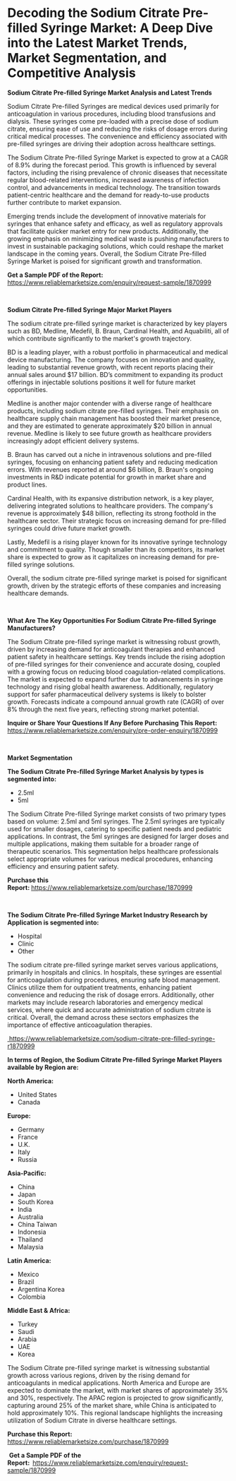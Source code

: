 <p><h1>Decoding the Sodium Citrate Pre-filled Syringe Market: A Deep Dive into the Latest Market Trends, Market Segmentation, and Competitive Analysis</h1></p><p><strong>Sodium Citrate Pre-filled Syringe Market Analysis and Latest Trends</strong></p>
<p><p>Sodium Citrate Pre-filled Syringes are medical devices used primarily for anticoagulation in various procedures, including blood transfusions and dialysis. These syringes come pre-loaded with a precise dose of sodium citrate, ensuring ease of use and reducing the risks of dosage errors during critical medical processes. The convenience and efficiency associated with pre-filled syringes are driving their adoption across healthcare settings.</p><p>The Sodium Citrate Pre-filled Syringe Market is expected to grow at a CAGR of 8.9% during the forecast period. This growth is influenced by several factors, including the rising prevalence of chronic diseases that necessitate regular blood-related interventions, increased awareness of infection control, and advancements in medical technology. The transition towards patient-centric healthcare and the demand for ready-to-use products further contribute to market expansion. </p><p>Emerging trends include the development of innovative materials for syringes that enhance safety and efficacy, as well as regulatory approvals that facilitate quicker market entry for new products. Additionally, the growing emphasis on minimizing medical waste is pushing manufacturers to invest in sustainable packaging solutions, which could reshape the market landscape in the coming years. Overall, the Sodium Citrate Pre-filled Syringe Market is poised for significant growth and transformation.</p></p>
<p><strong>Get a Sample PDF of the Report:&nbsp;</strong> <a href="https://www.reliablemarketsize.com/enquiry/request-sample/1870999?utm_campaign=1133&utm_medium=2&utm_source=Github&utm_content=ia&utm_term=14042025&utm_id=sodium-citrate-pre-filled-syringe">https://www.reliablemarketsize.com/enquiry/request-sample/1870999</a></p>
<p>&nbsp;</p>
<p><strong>Sodium Citrate Pre-filled Syringe Major Market Players</strong></p>
<p><p>The sodium citrate pre-filled syringe market is characterized by key players such as BD, Medline, Medefil, B. Braun, Cardinal Health, and Aquabiliti, all of which contribute significantly to the market's growth trajectory.</p><p>BD is a leading player, with a robust portfolio in pharmaceutical and medical device manufacturing. The company focuses on innovation and quality, leading to substantial revenue growth, with recent reports placing their annual sales around $17 billion. BD’s commitment to expanding its product offerings in injectable solutions positions it well for future market opportunities.</p><p>Medline is another major contender with a diverse range of healthcare products, including sodium citrate pre-filled syringes. Their emphasis on healthcare supply chain management has boosted their market presence, and they are estimated to generate approximately $20 billion in annual revenue. Medline is likely to see future growth as healthcare providers increasingly adopt efficient delivery systems.</p><p>B. Braun has carved out a niche in intravenous solutions and pre-filled syringes, focusing on enhancing patient safety and reducing medication errors. With revenues reported at around $6 billion, B. Braun's ongoing investments in R&D indicate potential for growth in market share and product lines.</p><p>Cardinal Health, with its expansive distribution network, is a key player, delivering integrated solutions to healthcare providers. The company's revenue is approximately $48 billion, reflecting its strong foothold in the healthcare sector. Their strategic focus on increasing demand for pre-filled syringes could drive future market growth.</p><p>Lastly, Medefil is a rising player known for its innovative syringe technology and commitment to quality. Though smaller than its competitors, its market share is expected to grow as it capitalizes on increasing demand for pre-filled syringe solutions.</p><p>Overall, the sodium citrate pre-filled syringe market is poised for significant growth, driven by the strategic efforts of these companies and increasing healthcare demands.</p></p>
<p>&nbsp;</p>
<p><strong>What Are The Key Opportunities For Sodium Citrate Pre-filled Syringe Manufacturers?</strong></p>
<p><p>The Sodium Citrate pre-filled syringe market is witnessing robust growth, driven by increasing demand for anticoagulant therapies and enhanced patient safety in healthcare settings. Key trends include the rising adoption of pre-filled syringes for their convenience and accurate dosing, coupled with a growing focus on reducing blood coagulation-related complications. The market is expected to expand further due to advancements in syringe technology and rising global health awareness. Additionally, regulatory support for safer pharmaceutical delivery systems is likely to bolster growth. Forecasts indicate a compound annual growth rate (CAGR) of over 8% through the next five years, reflecting strong market potential.</p></p>
<p><strong>Inquire or Share Your Questions If Any Before Purchasing This Report:</strong> <a href="https://www.reliablemarketsize.com/enquiry/pre-order-enquiry/1870999?utm_campaign=1133&utm_medium=2&utm_source=Github&utm_content=ia&utm_term=14042025&utm_id=sodium-citrate-pre-filled-syringe">https://www.reliablemarketsize.com/enquiry/pre-order-enquiry/1870999</a></p>
<p>&nbsp;</p>
<p><strong>Market Segmentation</strong></p>
<p><strong>The Sodium Citrate Pre-filled Syringe Market Analysis by types is segmented into:</strong></p>
<p><ul><li>2.5ml</li><li>5ml</li></ul></p>
<p><p>The Sodium Citrate Pre-filled Syringe market consists of two primary types based on volume: 2.5ml and 5ml syringes. The 2.5ml syringes are typically used for smaller dosages, catering to specific patient needs and pediatric applications. In contrast, the 5ml syringes are designed for larger doses and multiple applications, making them suitable for a broader range of therapeutic scenarios. This segmentation helps healthcare professionals select appropriate volumes for various medical procedures, enhancing efficiency and ensuring patient safety.</p></p>
<p><strong>Purchase this Report:&nbsp;</strong><a href="https://www.reliablemarketsize.com/purchase/1870999?utm_campaign=1133&utm_medium=2&utm_source=Github&utm_content=ia&utm_term=14042025&utm_id=sodium-citrate-pre-filled-syringe">https://www.reliablemarketsize.com/purchase/1870999</a></p>
<p>&nbsp;</p>
<p><strong>The Sodium Citrate Pre-filled Syringe Market Industry Research by Application is segmented into:</strong></p>
<p><ul><li>Hospital</li><li>Clinic</li><li>Other</li></ul></p>
<p><p>The sodium citrate pre-filled syringe market serves various applications, primarily in hospitals and clinics. In hospitals, these syringes are essential for anticoagulation during procedures, ensuring safe blood management. Clinics utilize them for outpatient treatments, enhancing patient convenience and reducing the risk of dosage errors. Additionally, other markets may include research laboratories and emergency medical services, where quick and accurate administration of sodium citrate is critical. Overall, the demand across these sectors emphasizes the importance of effective anticoagulation therapies.</p></p>
<p><a href="https://www.reliablemarketsize.com/sodium-citrate-pre-filled-syringe-r1870999?utm_campaign=1133&utm_medium=2&utm_source=Github&utm_content=ia&utm_term=14042025&utm_id=sodium-citrate-pre-filled-syringe">&nbsp;https://www.reliablemarketsize.com/sodium-citrate-pre-filled-syringe-r1870999</a></p>
<p><strong>In terms of Region, the Sodium Citrate Pre-filled Syringe Market Players available by Region are:</strong></p>
<p>
    <p> <strong> North America: </strong>
        <ul>
            <li>United States</li>
            <li>Canada</li>
        </ul>
        </p> 
    <p> <strong> Europe: </strong>
        <ul>
            <li>Germany</li>
            <li>France</li>
            <li>U.K.</li>
            <li>Italy</li>
            <li>Russia</li>
        </ul>
        </p> 
    <p> <strong> Asia-Pacific: </strong>
        <ul>
            <li>China</li>
            <li>Japan</li>
            <li>South Korea</li>
            <li>India</li>
            <li>Australia</li>
            <li>China Taiwan</li>
            <li>Indonesia</li>
            <li>Thailand</li>
            <li>Malaysia</li>
        </ul>
        </p> 
    <p> <strong> Latin America: </strong>
        <ul>
            <li>Mexico</li>
            <li>Brazil</li>
            <li>Argentina Korea</li>
            <li>Colombia</li>
        </ul>
        </p> 
    <p> <strong> Middle East & Africa: </strong>
        <ul>
            <li>Turkey</li>
            <li>Saudi</li>
            <li>Arabia</li>
            <li>UAE</li>
            <li>Korea</li>
        </ul>
    </p>
    </p>
<p><p>The Sodium Citrate pre-filled syringe market is witnessing substantial growth across various regions, driven by the rising demand for anticoagulants in medical applications. North America and Europe are expected to dominate the market, with market shares of approximately 35% and 30%, respectively. The APAC region is projected to grow significantly, capturing around 25% of the market share, while China is anticipated to hold approximately 10%. This regional landscape highlights the increasing utilization of Sodium Citrate in diverse healthcare settings.</p></p>
<p><strong>Purchase this Report: </strong><a href="https://www.reliablemarketsize.com/purchase/1870999?utm_campaign=1133&utm_medium=2&utm_source=Github&utm_content=ia&utm_term=14042025&utm_id=sodium-citrate-pre-filled-syringe">https://www.reliablemarketsize.com/purchase/1870999</a></p>
<p>&nbsp;<strong>Get a Sample PDF of the Report:&nbsp;&nbsp;</strong><a href="https://www.reliablemarketsize.com/enquiry/request-sample/1870999?utm_campaign=1133&utm_medium=2&utm_source=Github&utm_content=ia&utm_term=14042025&utm_id=sodium-citrate-pre-filled-syringe">https://www.reliablemarketsize.com/enquiry/request-sample/1870999</a></p>
<p><strong></strong></p>
<p><p></p><p></p><p></p></p>